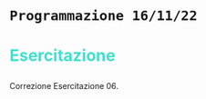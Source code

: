 # `Programmazione 16/11/22`

<!--
# <p style="color:OrangeRed">title_big</p>
## <p style="color:SpringGreen">(new)title</p> --->

# <p style="color:Turquoise">Esercitazione</p>
Correzione Esercitazione 06.
